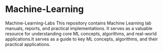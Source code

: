 # Machine-Learning
Machine-Learning-Labs  This repository contains Machine Learning lab manuals, reports, and practical implementations. It serves as a valuable resource for understanding core ML concepts, algorithms, and real-world applications.It serves as a guide to key ML concepts, algorithms, and their practical applications.
